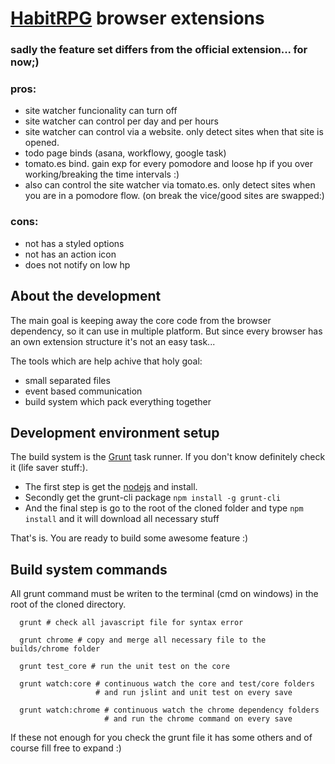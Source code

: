 # [HabitRPG](http://habitrpg.com) browser extensions

### sadly the feature set differs from the official extension... for now;)

### pros:
- site watcher funcionality can turn off
- site watcher can control per day and per hours
- site watcher can control via a website. only detect sites when that site is opened.
- todo page binds (asana, workflowy, google task)
- tomato.es bind. gain exp for every pomodore and loose hp if you over working/breaking the time intervals :)
- also can control the site watcher via tomato.es. only detect sites when you are in a pomodore flow. (on break the vice/good sites are swapped:)

### cons:
- not has a styled options
- not has an action icon
- does not notify on low hp

## About the development
The main goal is keeping away the core code from the browser dependency, so it can use in multiple platform. 
But since every browser has an own extension structure it's not an easy task...

The tools which are help achive that holy goal:

- small separated files
- event based communication
- build system which pack everything together

## Development environment setup
The build system is the [Grunt](http://gruntjs.com/) task runner. If you don't know definitely check it (life saver stuff:).

- The first step is get the [nodejs](http://nodejs.org/download/) and install.
- Secondly get the grunt-cli package `npm install -g grunt-cli`
- And the final step is go to the root of the cloned folder and type `npm install` and it will download all necessary stuff

That's is. You are ready to build some awesome feature :)

## Build system commands
All grunt command must be writen to the terminal (cmd on windows) in the root of the cloned directory.

      grunt # check all javascript file for syntax error
  
      grunt chrome # copy and merge all necessary file to the builds/chrome folder
  
      grunt test_core # run the unit test on the core
  
      grunt watch:core # continuous watch the core and test/core folders
                       # and run jslint and unit test on every save
                   
      grunt watch:chrome # continuous watch the chrome dependency folders 
                         # and run the chrome command on every save
                     
If these not enough for you check the grunt file it has some others and of course fill free to expand :)